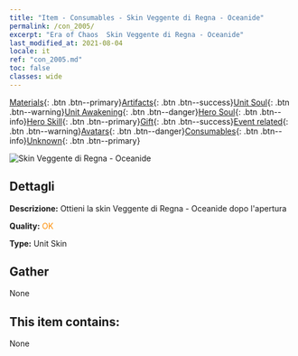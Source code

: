 ```yaml
---
title: "Item - Consumables - Skin Veggente di Regna - Oceanide"
permalink: /con_2005/
excerpt: "Era of Chaos  Skin Veggente di Regna - Oceanide"
last_modified_at: 2021-08-04
locale: it
ref: "con_2005.md"
toc: false
classes: wide
---
```

 [Materials](/ItemsIT/){: .btn .btn--primary}[Artifacts](/ItemsIT/Artifacts/){: .btn .btn--success}[Unit Soul](/ItemsIT/UnitSoul/){: .btn .btn--warning}[Unit Awakening](/ItemsIT/UnitAwakening/){: .btn .btn--danger}[Hero Soul](/ItemsIT/HeroSoul/){: .btn .btn--info}[Hero Skill](/ItemsIT/HeroSkill/){: .btn .btn--primary}[Gift](/ItemsIT/Gift/){: .btn .btn--success}[Event related](/ItemsIT/Events/){: .btn .btn--warning}[Avatars](/ItemsIT/Avatars/){: .btn .btn--danger}[Consumables](/ItemsIT/Consumables/){: .btn .btn--info}[Unknown](/ItemsIT/Unknown/){: .btn .btn--primary}

 ![Skin Veggente di Regna - Oceanide](/images/u/ti_haihoupifu2.jpg)

## Dettagli
 **Descrizione:** Ottieni la skin Veggente di Regna - Oceanide dopo l'apertura

 **Quality:** <span style="color: #FF8C00">OK</span>

 **Type:** Unit Skin

## Gather

  None

## This item contains:

  None

